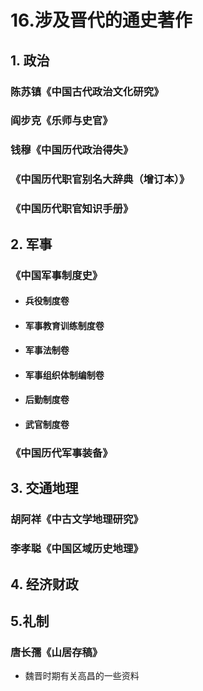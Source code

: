 # 16.涉及晋代的通史著作

## 1. 政治

### 陈苏镇《中国古代政治文化研究》
### 阎步克《乐师与史官》
### 钱穆《中国历代政治得失》
### 《中国历代职官别名大辞典（增订本）》
### 《中国历代职官知识手册》

## 2. 军事
### 《中国军事制度史》
- #### 兵役制度卷
- #### 军事教育训练制度卷
- #### 军事法制卷
- #### 军事组织体制编制卷
- #### 后勤制度卷
- #### 武官制度卷

### 《中国历代军事装备》

## 3. 交通地理

### 胡阿祥《中古文学地理研究》

### 李孝聪《中国区域历史地理》

## 4. 经济财政


## 5.礼制






### 唐长孺《山居存稿》
- 魏晋时期有关高昌的一些资料


